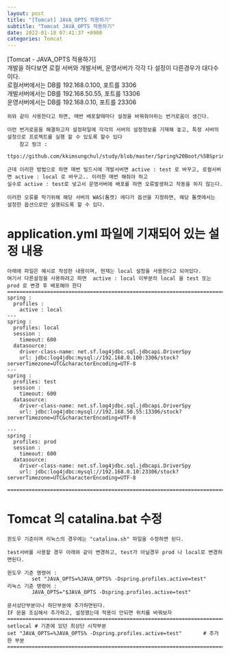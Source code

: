 ```yaml
---  
layout: post  
title: "[Tomcat] JAVA_OPTS 적용하기"  
subtitle: "Tomcat JAVA_OPTS 적용하기"  
date: 2022-01-18 07:41:37 +0900  
categories: Tomcat  
---  
```

[Tomcat - JAVA_OPTS 적용하기]  
	개발을 하다보면 로컬 서버와 개발서버, 운영서버가 각각 다 설정이 다른경우가 대다수이다.  
		로컬서버에서는 DB를 192.168.0.100, 포트를 3306  
		개발서버에서는 DB를 192.168.50.55, 포트를 13306  
		운영서버에서는 DB를 192.168.0.10, 포트를 23306  
	  
	위와 같이 사용한다고 하면, 매번 배포할때마다 설정을 바꿔줘야하는 번거로움이 생긴다.  
	  
	이런 번거로움을 해결하고자 설정파일에 각각의 서버의 설정정보를 기재해 놓고, 특정 서버의 설정으로 프로젝트를 실행 할 수 있도록 할수 있다  
		참고 링크 :   
			ttps://github.com/kkimsungchul/study/blob/master/Spring%20Boot/%5BSpring%20Boot%5D%20Spring%20Profile%20%EB%94%B0%EB%A5%B8%20%ED%99%98%EA%B2%BD%20%EC%84%A4%EC%A0%95.txt  
	  
	근데 이러한 방법으로 하면 매번 빌드시에 개발서버면 active : test 로 바꾸고, 로컬서버면 active : local 로 바꾸고.. 이러한 매번 해줘야 하고  
	실수로 active : test로 넣고서 운영서버에 배포를 하면 오류발생하고 작동을 하지 않는다.  
	  
	이러한 오류를 막기위해 해당 서버의 WAS(톰캣) 에다가 옵션을 지정하면, 해당 톰캣에서는 설정한 옵션으로만 실행되도록 할 수 있다.  
  
  
# application.yml 파일에 기재되어 있는 설정 내용  
	아래에 파일은 예시로 작성한 내용이며, 현재는 local 설정을 사용한다고 되어있다.  
	여기서 다른설정을 사용하려고 하면  active : local 이부분의 local 을 test 또는 prod 로 변경 후 배포해야 한다  
	==================================================================================================================================================  
	spring :  
	  profiles :  
		active : local  
	---	  
	spring :  
	  profiles: local  
	  session :  
		timeout: 600  
	  datasource:  
		driver-class-name: net.sf.log4jdbc.sql.jdbcapi.DriverSpy  
		url: jdbc:log4jdbc:mysql://192.168.0.100:3306/stock?serverTimezone=UTC&characterEncoding=UTF-8		  
	---  
	spring :  
	  profiles: test  
	  session :  
		timeout: 600  
	  datasource:  
		driver-class-name: net.sf.log4jdbc.sql.jdbcapi.DriverSpy  
		url: jdbc:log4jdbc:mysql://192.168.50.55:13306/stock?serverTimezone=UTC&characterEncoding=UTF-8		  
  
	---  
	spring :  
	  profiles: prod  
	  session :  
		timeout: 600	  
	  datasource:  
		driver-class-name: net.sf.log4jdbc.sql.jdbcapi.DriverSpy  
		url: jdbc:log4jdbc:mysql://192.168.0.10:23306/stock?serverTimezone=UTC&characterEncoding=UTF-8		  
	  
	==================================================================================================================================================  
	  
  
		  
# Tomcat 의 catalina.bat 수정  
	윈도우 기준이며 리눅스의 경우에는 "catalina.sh" 파일을 수정하면 된다.  
	  
	test서버를 사용할 경우 아래와 같이 변경하고, test가 아닐경우 prod 나 local로 변경하면된다.  
	  
	윈도우 기준 명령어 :  
			set "JAVA_OPTS=%JAVA_OPTS% -Dspring.profiles.active=test"  
	리눅스 기준 명령어 :   
			JAVA_OPTS="$JAVA_OPTS -Dspring.profiles.active=test"  
	  
	문서상단부분이나 하단부분에 추가하면된다.  
	IF 문을 조심해서 추가하고, 설정했는데 적용이 안되면 위치를 바꿔보자  
	==================================================================================================================================================  
	setlocal # 기존에 있던 최상단 시작부분  
	set "JAVA_OPTS=%JAVA_OPTS% -Dspring.profiles.active=test"		# 추가한 부분  
	==================================================================================================================================================  
	  
	  
	  
	  
